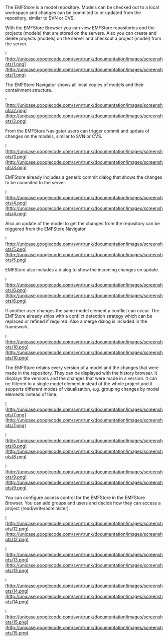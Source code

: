 The EMFStore is a model repository. Models can be checked out to a local workspace and changes can be commited to or updated from the repository, similar to SVN or CVS.

With the EMFStore Browser you can view EMFStore repositories and the projects (models) that are stored on the servers. Also you can create and delete projects (models) on the server and checkout a project (model) from the server.

![http://unicase.googlecode.com/svn/trunk/documentation/images/screenshots/1.png](http://unicase.googlecode.com/svn/trunk/documentation/images/screenshots/1.png)

The EMFStore Navigator shows all local copies of models and their containment structure.

![http://unicase.googlecode.com/svn/trunk/documentation/images/screenshots/2.png](http://unicase.googlecode.com/svn/trunk/documentation/images/screenshots/2.png)

From the EMFStore Navigator users can trigger commit and update of changes on the models,  similar to SVN or CVS.

![http://unicase.googlecode.com/svn/trunk/documentation/images/screenshots/3.png](http://unicase.googlecode.com/svn/trunk/documentation/images/screenshots/3.png)

EMFStore already includes a generic commit dialog that shows the changes to be commited to the server.

![http://unicase.googlecode.com/svn/trunk/documentation/images/screenshots/4.png](http://unicase.googlecode.com/svn/trunk/documentation/images/screenshots/4.png)

Also an update of the model to get the changes from the repository can be triggered from the EMFStore Navigator.

![http://unicase.googlecode.com/svn/trunk/documentation/images/screenshots/5.png](http://unicase.googlecode.com/svn/trunk/documentation/images/screenshots/5.png)

EMFStore also includes a dialog to show the incoming changes on update.

![http://unicase.googlecode.com/svn/trunk/documentation/images/screenshots/6.png](http://unicase.googlecode.com/svn/trunk/documentation/images/screenshots/6.png)

If another user changes the same model element a conflict can occur. The EMFStore already ships with a conflict detection strategy which can be replaced or refined if required. Also a merge dialog is included in the framework.

![http://unicase.googlecode.com/svn/trunk/documentation/images/screenshots/10.png](http://unicase.googlecode.com/svn/trunk/documentation/images/screenshots/10.png)

The EMFStore retains every version of a model and the changes that were made in the repository. They can be displayed with the history browser. It displays the versions and the changes that were made in a version. It can be filtered to a single model element instead of the whole project and it supports different modes of visualization, e.g. grouping changes by model elements instead of time.

![http://unicase.googlecode.com/svn/trunk/documentation/images/screenshots/7.png](http://unicase.googlecode.com/svn/trunk/documentation/images/screenshots/7.png)

![http://unicase.googlecode.com/svn/trunk/documentation/images/screenshots/8.png](http://unicase.googlecode.com/svn/trunk/documentation/images/screenshots/8.png)

![http://unicase.googlecode.com/svn/trunk/documentation/images/screenshots/9.png](http://unicase.googlecode.com/svn/trunk/documentation/images/screenshots/9.png)


You can configure access control for the EMFStore in the EMFStore Browser. You can add groups and users and decide how they can access a project (read/write/administer).

![http://unicase.googlecode.com/svn/trunk/documentation/images/screenshots/12.png](http://unicase.googlecode.com/svn/trunk/documentation/images/screenshots/12.png)

![http://unicase.googlecode.com/svn/trunk/documentation/images/screenshots/13.png](http://unicase.googlecode.com/svn/trunk/documentation/images/screenshots/13.png)

![http://unicase.googlecode.com/svn/trunk/documentation/images/screenshots/14.png](http://unicase.googlecode.com/svn/trunk/documentation/images/screenshots/14.png)

![http://unicase.googlecode.com/svn/trunk/documentation/images/screenshots/15.png](http://unicase.googlecode.com/svn/trunk/documentation/images/screenshots/15.png)